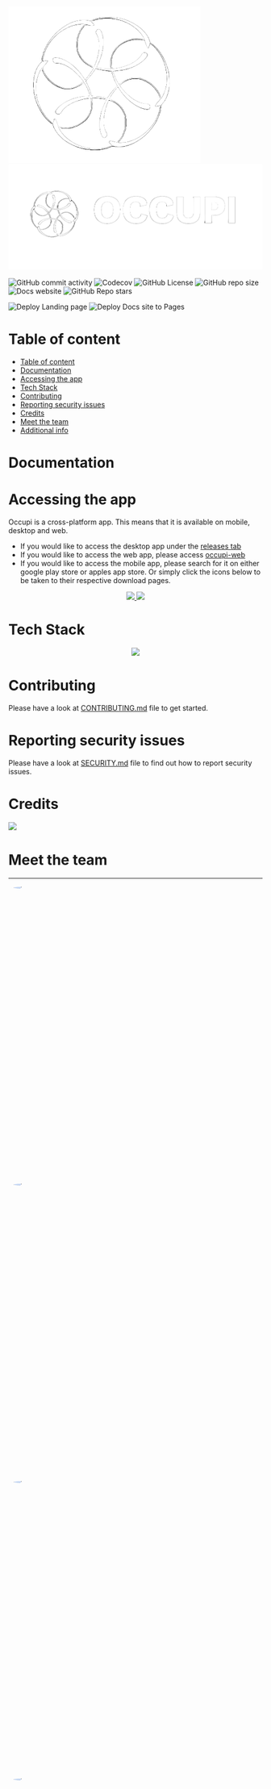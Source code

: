 <p align="center">

![logo](/presentation/Occupi/file%20(3).png)
![logo with app name](/presentation/Occupi/file%20(1).png)

</p>

<p align="center">

![GitHub commit activity](https://img.shields.io/github/commit-activity/y/COS301-SE-2024/occupi?style=flat-square)
![Codecov](https://img.shields.io/codecov/c/github/COS301-SE-2024/occupi?style=flat-square)
![GitHub License](https://img.shields.io/github/license/COS301-SE-2024/occupi?style=flat-square)
![GitHub repo size](https://img.shields.io/github/repo-size/COS301-SE-2024/occupi?style=flat-square)
![Docs website](https://img.shields.io/website?url=https%3A%2F%2Fcos301-se-2024.github.io%2Foccupi%2F&style=flat-square)
![GitHub Repo stars](https://img.shields.io/github/stars/COS301-SE-2024/occupi?style=flat-square)

</p>

<p align="center">

![Deploy Landing page](https://github.com/COS301-SE-2024/occupi/actions/workflows/deploy-landing-page.yml/badge.svg)
![Deploy Docs site to Pages](https://github.com/COS301-SE-2024/occupi/actions/workflows/deploy-docs.yml/badge.svg)

</p>

# Table of content

- [Table of content](#table-of-content)
- [Documentation](#documentation)
- [Accessing the app](#accessing-the-app)
- [Tech Stack](#tech-stack)
- [Contributing](#contributing)
- [Reporting security issues](#reporting-security-issues)
- [Credits](#credits)
- [Meet the team](#meet-the-team)
- [Additional info](#additional-info)

# Documentation

# Accessing the app

Occupi is a cross-platform app. This means that it is available on mobile, desktop and web.
- If you would like to access the desktop app under the <a href="https://github.com/COS301-SE-2024/occupi/releases">releases tab</a>
- If you would like to access the web app, please access <a href="https://occupi.tech/">occupi-web</a>
- If you would like to access the mobile app, please search for it on either google play store or apples app store. Or simply click the icons below to be taken to their respective download pages.

<p align="center">
<a href="https://play.google.com/store/apps">
  <img height=60 src="https://upload.wikimedia.org/wikipedia/commons/3/3c/Download_on_the_App_Store_Badge.svg">
</a>
<a href="https://www.apple.com/app-store/">
  <img  height=60 src="https://upload.wikimedia.org/wikipedia/commons/7/78/Google_Play_Store_badge_EN.svg">
</a>
</p>

# Tech Stack

<p align="center">
  <a href="https://skillicons.dev">
    <img src="https://skillicons.dev/icons?i=androidstudio,bun,cypress,docker,figma,go,md,mongodb,postman,py,react,swift,tailwind,tauri,tensorflow,ts,vite,vitest&perline=6&theme=light" />
  </a>
</p>

# Contributing

Please have a look at <a href="CONTRIBUTING.md">CONTRIBUTING.md</a> file to get started.

# Reporting security issues

Please have a look at <a href="SECURITY.md">SECURITY.md</a> file to find out how to report security issues.

# Credits

<a href="https://github.com/COS301-SE-2024/occupi/graphs/contributors">
  <img src="https://contrib.rocks/image?repo=COS301-SE-2024/occupi" />
</a>

# Meet the team
<table style="border-width: 1px; width: 100%; font-family: Arial, sans-serif; border-collapse: collapse;">
  <tr>
    <td style="vertical-align: top; width:auto; border: 0; padding: 10px;">
    </div style="border-radius: 50%;">
      <img src="https://media.licdn.com/dms/image/D5603AQFQe_-7uDZnoQ/profile-displayphoto-shrink_200_200/0/1713336084104?e=1721260800&v=beta&t=jr5CPSDMKJzZ615eYgNbsx-QR9j1GNOKtrMu9DjWLAI" width="800" height="auto" style="display: block; margin: 0 auto; border-radius: 50%;">
    <div>
    </td>
    <td style="vertical-align: top; width: auto; border: 0; padding: 10px;">
      <h2><b style="font-size: 18px;">Michael</b></h2>
      <b style="font-size: 16px;">Project Manager, Backend Developer, DevOps, Infrastructure management, QA engineer</b><br>
      Michael is a computer science enthusiast with a keen interest in creating engaging and aesthetically pleasing CS-related projects. His strengths lie in UI design, FullStack development, DevOps,and Systems Design, making him a versatile contributor to any team.
      <br><br>
      <a href="https://github.com/waveyboym" style="text-decoration: none; margin-right: 10px; display: inline-block; vertical-align: middle;">
        <img src="https://skillicons.dev/icons?i=github"/>
      </a>
      <a href="https://www.linkedin.com/in/wavey/" style="text-decoration: none; margin-right: 10px; display: inline-block; vertical-align: middle;">
        <img src="https://skillicons.dev/icons?i=linkedin">
      </a>
    </td>
  </tr>
  <tr>
    <td style="vertical-align: top; width:auto; border: 0; padding: 10px;">
      </div style="border-radius: 50%;">
      <img src="https://media.licdn.com/dms/image/D5603AQFQe_-7uDZnoQ/profile-displayphoto-shrink_200_200/0/1713336084104?e=1721260800&v=beta&t=jr5CPSDMKJzZ615eYgNbsx-QR9j1GNOKtrMu9DjWLAI" width="800" height="auto" style="display: block; margin: 0 auto; border-radius: 50%;">
    <div>
    </td>
    <td style="vertical-align: top; width: auto; border: 0; padding: 10px;">
      <h2><b style="font-size: 18px;">Michael</b></h2>
      <b style="font-size: 16px;">Project Manager, Backend Developer, DevOps, Infrastructure management, QA engineer</b><br>
      Michael is a computer science enthusiast with a keen interest in creating engaging and aesthetically pleasing CS-related projects. His strengths lie in UI design, FullStack development, DevOps,and Systems Design, making him a versatile contributor to any team.
      <br><br>
      <a href="https://github.com/waveyboym" style="text-decoration: none; margin-right: 10px; display: inline-block; vertical-align: middle;">
        <img src="https://skillicons.dev/icons?i=github"/>
      </a>
      <a href="https://www.linkedin.com/in/wavey/" style="text-decoration: none; margin-right: 10px; display: inline-block; vertical-align: middle;">
        <img src="https://skillicons.dev/icons?i=linkedin">
      </a>
    </td>
  </tr>
  <tr>
    <td style="vertical-align: top; width:auto; border: 0; padding: 10px;">
      </div style="border-radius: 50%;">
      <img src="https://media.licdn.com/dms/image/D5603AQFQe_-7uDZnoQ/profile-displayphoto-shrink_200_200/0/1713336084104?e=1721260800&v=beta&t=jr5CPSDMKJzZ615eYgNbsx-QR9j1GNOKtrMu9DjWLAI" width="800" height="auto" style="display: block; margin: 0 auto; border-radius: 50%;">
    <div>
    </td>
    <td style="vertical-align: top; width: auto; border: 0; padding: 10px;">
      <h2><b style="font-size: 18px;">Michael</b></h2>
      <b style="font-size: 16px;">Project Manager, Backend Developer, DevOps, Infrastructure management, QA engineer</b><br>
      Michael is a computer science enthusiast with a keen interest in creating engaging and aesthetically pleasing CS-related projects. His strengths lie in UI design, FullStack development, DevOps,and Systems Design, making him a versatile contributor to any team.
      <br><br>
      <a href="https://github.com/waveyboym" style="text-decoration: none; margin-right: 10px; display: inline-block; vertical-align: middle;">
        <img src="https://skillicons.dev/icons?i=github"/>
      </a>
      <a href="https://www.linkedin.com/in/wavey/" style="text-decoration: none; margin-right: 10px; display: inline-block; vertical-align: middle;">
        <img src="https://skillicons.dev/icons?i=linkedin">
      </a>
    </td>
  </tr>
  <tr>
    <td style="vertical-align: top; width:auto; border: 0; padding: 10px;">
      </div style="border-radius: 50%;">
      <img src="https://media.licdn.com/dms/image/D5603AQFQe_-7uDZnoQ/profile-displayphoto-shrink_200_200/0/1713336084104?e=1721260800&v=beta&t=jr5CPSDMKJzZ615eYgNbsx-QR9j1GNOKtrMu9DjWLAI" width="800" height="auto" style="display: block; margin: 0 auto; border-radius: 50%;">
    <div>
    </td>
    <td style="vertical-align: top; width: auto; border: 0; padding: 10px;">
      <h2><b style="font-size: 18px;">Michael</b></h2>
      <b style="font-size: 16px;">Project Manager, Backend Developer, DevOps, Infrastructure management, QA engineer</b><br>
      Michael is a computer science enthusiast with a keen interest in creating engaging and aesthetically pleasing CS-related projects. His strengths lie in UI design, FullStack development, DevOps,and Systems Design, making him a versatile contributor to any team.
      <br><br>
      <a href="https://github.com/waveyboym" style="text-decoration: none; margin-right: 10px; display: inline-block; vertical-align: middle;">
        <img src="https://skillicons.dev/icons?i=github"/>
      </a>
      <a href="https://www.linkedin.com/in/wavey/" style="text-decoration: none; margin-right: 10px; display: inline-block; vertical-align: middle;">
        <img src="https://skillicons.dev/icons?i=linkedin">
      </a>
    </td>
  </tr>
  <tr>
    <td style="vertical-align: top; width:auto; border: 0; padding: 10px;">
      </div style="border-radius: 50%;">
      <img src="https://media.licdn.com/dms/image/D5603AQFQe_-7uDZnoQ/profile-displayphoto-shrink_200_200/0/1713336084104?e=1721260800&v=beta&t=jr5CPSDMKJzZ615eYgNbsx-QR9j1GNOKtrMu9DjWLAI" width="800" height="auto" style="display: block; margin: 0 auto; border-radius: 50%;">
    <div>
    </td>
    <td style="vertical-align: top; width: auto; border: 0; padding: 10px;">
      <h2><b style="font-size: 18px;">Michael</b></h2>
      <b style="font-size: 16px;">Project Manager, Backend Developer, DevOps, Infrastructure management, QA engineer</b><br>
      Michael is a computer science enthusiast with a keen interest in creating engaging and aesthetically pleasing CS-related projects. His strengths lie in UI design, FullStack development, DevOps,and Systems Design, making him a versatile contributor to any team.
      <br><br>
      <a href="https://github.com/waveyboym" style="text-decoration: none; margin-right: 10px; display: inline-block; vertical-align: middle;">
        <img src="https://skillicons.dev/icons?i=github"/>
      </a>
      <a href="https://www.linkedin.com/in/wavey/" style="text-decoration: none; margin-right: 10px; display: inline-block; vertical-align: middle;">
        <img src="https://skillicons.dev/icons?i=linkedin">
      </a>
    </td>
  </tr>
</table>

# Additional info

![logo with app name](/presentation/Occupi/Occupi-black.png)
![sponsor](/presentation/Sponsor/Deloitte_Logo.jpg)